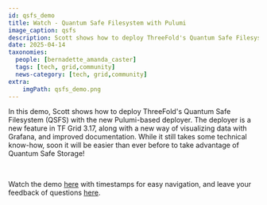 ```yaml
---
id: qsfs_demo
title: Watch - Quantum Safe Filesystem with Pulumi
image_caption: qsfs
description: Scott shows how to deploy ThreeFold's Quantum Safe Filesystem (QSFS) with the new Pulumi-based deployer.
date: 2025-04-14
taxonomies:
  people: [bernadette_amanda_caster]
  tags: [tech, grid,community]
  news-category: [tech, grid,community]
extra:
    imgPath: qsfs_demo.png
---
```


In this demo, Scott shows how to deploy ThreeFold's Quantum Safe Filesystem (QSFS) with the new Pulumi-based deployer. The deployer is a new feature in TF Grid 3.17, along with a new way of visualizing data with Grafana, and improved documentation. While it still takes some technical know-how, soon it will be easier than ever before to take advantage of Quantum Safe Storage!

<br/>

Watch the demo [here](https://youtu.be/Ho4HJh0DtxM) with timestamps for easy navigation, and leave your feedback of questions [here](https://forum.threefold.io/t/watch-quantum-safe-filesystem-with-pulumi-deployer/4567).